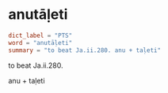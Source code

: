 # anutāḷeti

``` toml
dict_label = "PTS"
word = "anutāḷeti"
summary = "to beat Ja.ii.280. anu + taḷeti"
```

to beat Ja.ii.280.

anu \+ taḷeti


